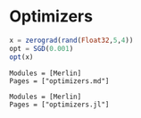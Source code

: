 # Optimizers

```julia
x = zerograd(rand(Float32,5,4))
opt = SGD(0.001)
opt(x)
```

```@index
Modules = [Merlin]
Pages = ["optimizers.md"]
```

```@autodocs
Modules = [Merlin]
Pages = ["optimizers.jl"]
```
